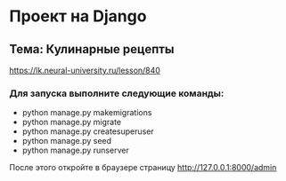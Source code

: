 # Проект на Django
## Тема: Кулинарные рецепты
https://lk.neural-university.ru/lesson/840

### Для запуска выполните следующие команды:
- python manage.py makemigrations
- python manage.py migrate
- python manage.py createsuperuser
- python manage.py seed
- python manage.py runserver

После этого откройте в браузере страницу http://127.0.0.1:8000/admin